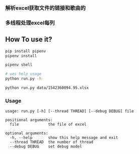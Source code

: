
### 解析excel获取文件的链接和歌曲的


### 多线程处理excel每列


## How To use it?

```bash
pip install pipenv
pipenv install

pipenv shell

# ues help usage
python run.py -h

python run.py data/1542360094.95.xlsx
```

### Usage

```
usage: run.py [-h] [--thread THREAD] [--debug DEBUG] file

positional arguments:
  file             the file of excel

optional arguments:
  -h, --help       show this help message and exit
  --thread THREAD  the number of thread
  --debug DEBUG    set debug model

```